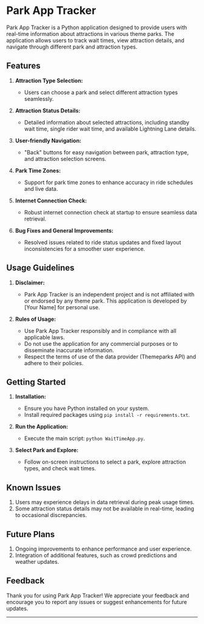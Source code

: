 # Park App Tracker

Park App Tracker is a Python application designed to provide users with real-time information about attractions in various theme parks. The application allows users to track wait times, view attraction details, and navigate through different park and attraction types.

## Features

1. **Attraction Type Selection:**
   - Users can choose a park and select different attraction types seamlessly.

2. **Attraction Status Details:**
   - Detailed information about selected attractions, including standby wait time, single rider wait time, and available Lightning Lane details.

3. **User-friendly Navigation:**
   - "Back" buttons for easy navigation between park, attraction type, and attraction selection screens.

4. **Park Time Zones:**
   - Support for park time zones to enhance accuracy in ride schedules and live data.

5. **Internet Connection Check:**
   - Robust internet connection check at startup to ensure seamless data retrieval.

6. **Bug Fixes and General Improvements:**
   - Resolved issues related to ride status updates and fixed layout inconsistencies for a smoother user experience.

## Usage Guidelines

1. **Disclaimer:**
   - Park App Tracker is an independent project and is not affiliated with or endorsed by any theme park. This application is developed by [Your Name] for personal use.

2. **Rules of Usage:**
   - Use Park App Tracker responsibly and in compliance with all applicable laws.
   - Do not use the application for any commercial purposes or to disseminate inaccurate information.
   - Respect the terms of use of the data provider (Themeparks API) and adhere to their policies.

## Getting Started

1. **Installation:**
   - Ensure you have Python installed on your system.
   - Install required packages using `pip install -r requirements.txt`.

2. **Run the Application:**
   - Execute the main script: `python WaitTimeApp.py`.

3. **Select Park and Explore:**
   - Follow on-screen instructions to select a park, explore attraction types, and check wait times.

## Known Issues

1. Users may experience delays in data retrieval during peak usage times.
2. Some attraction status details may not be available in real-time, leading to occasional discrepancies.

## Future Plans

1. Ongoing improvements to enhance performance and user experience.
2. Integration of additional features, such as crowd predictions and weather updates.

## Feedback

Thank you for using Park App Tracker! We appreciate your feedback and encourage you to report any issues or suggest enhancements for future updates.

---